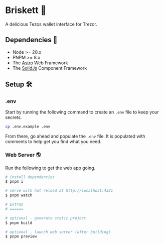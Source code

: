 # Briskett 🥩

A delicious Tezos wallet interface for Trezor.

## Dependencies 🧱

- Node >= 20.x
- PNPM >= 8.x
- The [Astro](https://astro.build/) Web Framework
- The [SolidJs](https://www.solidjs.com/) Component Framework

## Setup 🛠️

### .env

Start by running the following command to create an `.env` file to keep your secrets.

```bash
cp .env.example .env
```

From there, go ahead and populate the `.env` file.
It is populated with comments to help get you find what you need.

### Web Server 🌎

Run the following to get the web app going.

```bash
# install dependencies
$ pnpm i

# serve with hot reload at http://localhost:4321
$ pnpm watch

# Extras
# ======

# optional - generate static project
$ pnpm build

# optional - launch web server (after building)
$ pnpm preview
```
